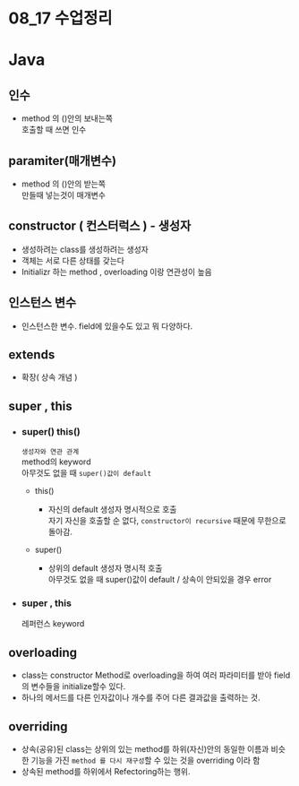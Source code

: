 08_17 수업정리
===

# Java 

## 인수 
- method 의 ()안의 보내는쪽  
  호출할 때 쓰면 인수

## paramiter(매개변수) 
- method 의 ()안의 받는쪽  
  만들때 넣는것이 매개변수

## constructor ( 컨스터럭스 ) - 생성자 
- 생성하려는 class를 생성하려는 생성자 
- 객체는 서로 다른 상태를 갖는다 
- Initializr 하는 method , overloading 이랑 연관성이 높음
	
## 인스턴스 변수  
- 인스턴스한 변수. field에 있을수도 있고 뭐 다양하다. 

## extends 
- 확장( 상속 개념 )

## super , this

  - ### super() this() 
   
    `생성자와 연관 관계`  
    method의 keyword  
	아무것도 없을 때 `super()값이 default`

	- this() 
    	- 자신의 default 생성자 명시적으로 호출  
		  자기 자신을 호출할 순 없다, `constructor이 recursive` 때문에 무한으로 돌아감.

	- super() 
    	 - 상위의 default 생성자 명시적 호출   
		   아무것도 없을 때 super()값이 default / 상속이 안되있을 경우 error 

  - ### super , this 
    레퍼런스 keyword

## overloading
- class는 constructor Method로 overloading을 하여 여러 파라미터를 받아 field 의 변수들을 initialize할수 있다.
- 하나의 메서드를 다른 인자값이나 개수를 주어 다른 결과값을 출력하는 것.
## overriding
- 상속(공유)된 class는 상위의 있는 method를 하위(자신)안의 동일한 이름과 비슷한 기능을 가진 `method 를 다시 재구성`할 수 있는 것을 overriding 이라 함
- 상속된 method를 하위에서 Refectoring하는 행위.

